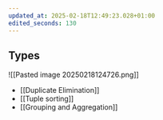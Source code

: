 ```yaml
---
updated_at: 2025-02-18T12:49:23.028+01:00
edited_seconds: 130
---
```

## Types
![[Pasted image 20250218124726.png]]

- [[Duplicate Elimination]]
- [[Tuple sorting]]
- [[Grouping and Aggregation]]